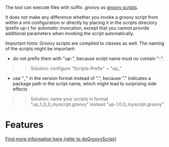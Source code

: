 The tool can execute files with suffix .groovy as  [groovy scripts](http://groovy.codehaus.org/).

It does not make any difference whether you invoke a groovy script from within a xml configuration or directly by placing it in the scripts directory (prefix up-) for automatic invocation, except that you cannot provide additional parameters when invoking the script automatically.

Important hints:
Groovy scripts are compiled to classes as well. The naming of the scripts might be important:
  * do not prefix them with "up-", because script name must no contain "-".
> > Solution: configure "Scripts-Prefix" = "up_"
  * use "_" in the version format instead of ".", because "." indicates a package path in the script name, which might lead to surprising side effects
> > Solution: name your scripts in format "up\_1\_0\_0\_myscript.groovy" instead "up-1.0.0\_myscript.groovy"

# Features #

[Find more information here (refer to doGroovyScript)](DBMigrateXmlScript.md)
